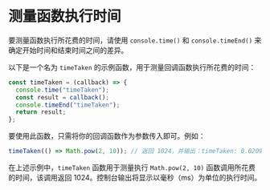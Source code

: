 # 测量函数执行时间

要测量函数执行所花费的时间，请使用 `console.time()` 和 `console.timeEnd()` 来确定开始时间和结束时间之间的差异。

以下是一个名为 `timeTaken` 的示例函数，用于测量回调函数执行所花费的时间：

```js
const timeTaken = (callback) => {
  console.time("timeTaken");
  const result = callback();
  console.timeEnd("timeTaken");
  return result;
};
```

要使用此函数，只需将你的回调函数作为参数传入即可。例如：

```js
timeTaken(() => Math.pow(2, 10)); // 返回 1024，并输出：timeTaken: 0.02099609375ms
```

在上述示例中，`timeTaken` 函数用于测量执行 `Math.pow(2, 10)` 函数调用所花费的时间，该调用返回 1024。控制台输出将显示以毫秒（ms）为单位的执行时间。
